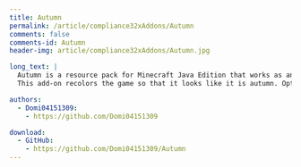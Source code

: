 ```yaml
---
title: Autumn
permalink: /article/compliance32xAddons/Autumn
comments: false
comments-id: Autumn
header-img: article/compliance32xAddons/Autumn.jpg

long_text: |
  Autumn is a resource pack for Minecraft Java Edition that works as an add-on for other resourcepacks.
  This add-on recolors the game so that it looks like it is autumn. OptiFine is required.

authors:
  - Domi04151309:
    - https://github.com/Domi04151309

download:
  - GitHub:
    - https://github.com/Domi04151309/Autumn
---
```

